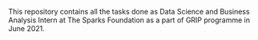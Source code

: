 This repository contains all the tasks done as Data Science and Business Analysis Intern at The Sparks Foundation as a part of GRIP programme in June 2021.
